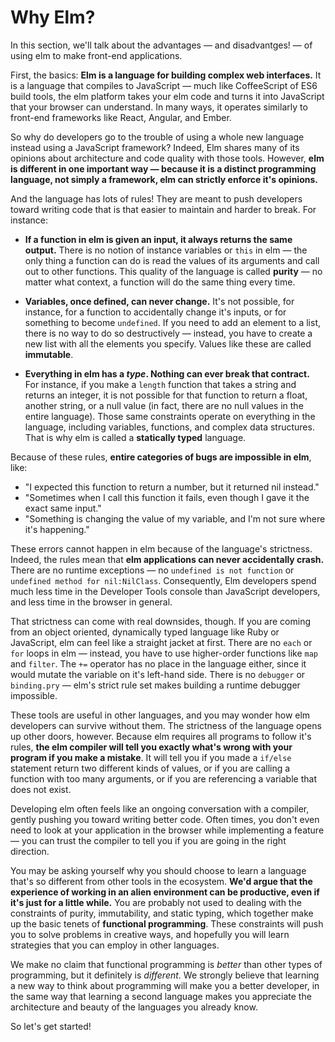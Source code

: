 # Why Elm?

In this section, we'll talk about the advantages — and disadvantges! — of using elm to make front-end applications.

First, the basics: **Elm is a language for building complex web interfaces.** It is a language that compiles to JavaScript — much like CoffeeScript of ES6 build tools, the elm platform takes your elm code and turns it into JavaScript that your browser can understand. In many ways, it operates similarly to front-end frameworks like React, Angular, and Ember.

So why do developers go to the trouble of using a whole new language instead using a JavaScript framework? Indeed, Elm shares many of its opinions about architecture and code quality with those tools. However, **elm is different in one important way — because it is a distinct programming language, not simply a framework, elm can strictly enforce it's opinions.**

And the language has lots of rules! They are meant to push developers toward writing code that is that easier to maintain and harder to break. For instance:

- **If a function in elm is given an input, it always returns the same output.** There is no notion of instance variables or `this` in elm — the only thing a function can do is read the values of its arguments and call out to other functions. This quality of the language is called **purity** — no matter what context, a function will do the same thing every time.

- **Variables, once defined, can never change.** It's not possible, for instance, for a function to accidentally change it's inputs, or for something to become `undefined`. If you need to add an element to a list, there is no way to do so destructively — instead, you have to create a new list with all the elements you specify. Values like these are called **immutable**.

- **Everything in elm has a *type*. Nothing can ever break that contract.** For instance, if you make a `length` function that takes a string and returns an integer, it is not possible for that function to return a float, another string, or a null value (in fact, there are no null values in the entire language). Those same constraints operate on everything in the language, including variables, functions, and complex data structures. That is why elm is called a **statically typed** language.

Because of these rules, **entire categories of bugs are impossible in elm**, like:
  - "I expected this function to return a number, but it returned nil instead."
  - "Sometimes when I call this function it fails, even though I gave it the exact same input."
  - "Something is changing the value of my variable, and I'm not sure where it's happening."

These errors cannot happen in elm because of the language's strictness. Indeed, the rules mean that **elm applications can never accidentally crash.** There are no runtime exceptions — no `undefined is not function` or `undefined method for nil:NilClass`. Consequently, Elm developers spend much less time in the Developer Tools console than JavaScript developers, and less time in the browser in general.

That strictness can come with real downsides, though. If you are coming from an object oriented, dynamically typed language like Ruby or JavaScript, elm can feel like a straight jacket at first. There are no `each` or `for` loops in elm — instead, you have to use higher-order functions like `map` and `filter`. The `+=` operator has no place in the language either, since it would mutate the variable on it's left-hand side. There is no `debugger` or `binding.pry` — elm's strict rule set makes building a runtime debugger impossible.

These tools are useful in other languages, and you may wonder how elm developers can survive without them. The strictness of the language opens up other doors, however. Because elm requires all programs to follow it's rules, **the elm compiler will tell you exactly what's wrong with your program if you make a mistake**. It will tell you if you made a `if/else` statement return two different kinds of values, or if you are calling a function with too many arguments, or if you are referencing a variable that does not exist.

Developing elm often feels like an ongoing conversation with a compiler, gently pushing you toward writing better code. Often times, you don't even need to look at your application in the browser while implementing a feature — you can trust the compiler to tell you if you are going in the right direction.

You may be asking yourself why you should choose to learn a language that's so different from other tools in the ecosystem. **We'd argue that the experience of working in an alien environment can be productive, even if it's just for a little while.**  You are probably not used to dealing with the constraints of purity, immutability, and static typing, which together make up the basic tenets of **functional programming**. These constraints will push you to solve problems in creative ways, and hopefully you will learn strategies that you can employ in other languages.

We make no claim that functional programming is *better* than other types of programming, but it definitely is *different*. We strongly believe that learning a new way to think about programming will make you a better developer, in the same way that learning a second language makes you appreciate the architecture and beauty of the languages you already know.

So let's get started!
